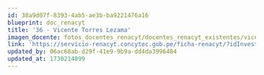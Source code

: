 ```yaml
---
id: 38a9d07f-8393-4ab5-ae3b-ba9221476a16
blueprint: doc_renacyt
title: '36 - Vicente Torres Lezama'
imagen_docente: fotos_docentes_renacyt/docentes_renacyt_existentes/vicente_torres_lezama.png
link: 'https://servicio-renacyt.concytec.gob.pe/ficha-renacyt/?idInvestigador=104554'
updated_by: 06ac68ab-d29f-41e9-9b9a-dd4da3996484
updated_at: 1730214899
---
```

